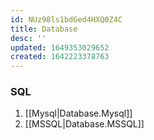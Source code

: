 ```yaml
---
id: NUz98ls1bdGed4HXQ0Z4C
title: Database
desc: ''
updated: 1649353029652
created: 1642223378763
---
```


### SQL

1. [[Mysql|Database.Mysql]]
2. [[MSSQL|Database.MSSQL]]
